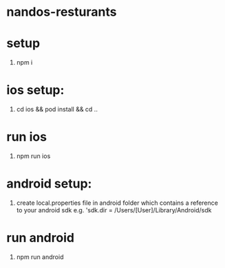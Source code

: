 # nandos-resturants

# setup

1. npm i

# ios setup:

1. cd ios && pod install && cd ..

# run ios

1. npm run ios

# android setup:

1. create local.properties file in android folder which contains a reference to your android sdk e.g. 'sdk.dir = /Users/[User]/Library/Android/sdk

# run android

1. npm run android
